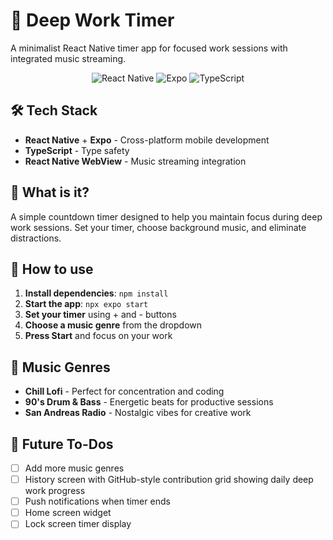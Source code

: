 # 🎯 Deep Work Timer

A minimalist React Native timer app for focused work sessions with integrated music streaming.

<div align="center">

![React Native](https://img.shields.io/badge/React_Native-20232A?style=for-the-badge&logo=react&logoColor=61DAFB)
![Expo](https://img.shields.io/badge/expo-1C1E24?style=for-the-badge&logo=expo&logoColor=#D04A37)
![TypeScript](https://img.shields.io/badge/typescript-%23007ACC.svg?style=for-the-badge&logo=typescript&logoColor=white)

</div>

## 🛠️ Tech Stack
- **React Native** + **Expo** - Cross-platform mobile development
- **TypeScript** - Type safety
- **React Native WebView** - Music streaming integration

## 📱 What is it?
A simple countdown timer designed to help you maintain focus during deep work sessions. Set your timer, choose background music, and eliminate distractions.

## 🚀 How to use
1. **Install dependencies**: `npm install`
2. **Start the app**: `npx expo start`
3. **Set your timer** using + and - buttons
4. **Choose a music genre** from the dropdown
5. **Press Start** and focus on your work

## 🎵 Music Genres
- **Chill Lofi** - Perfect for concentration and coding
- **90's Drum & Bass** - Energetic beats for productive sessions
- **San Andreas Radio** - Nostalgic vibes for creative work

## 🔮 Future To-Dos
- [ ] Add more music genres
- [ ] History screen with GitHub-style contribution grid showing daily deep work progress
- [ ] Push notifications when timer ends
- [ ] Home screen widget
- [ ] Lock screen timer display